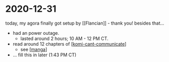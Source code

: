 # 2020-12-31

today, my agora finally got setup by [[Flancian]] - thank you! besides that...

- had an power outage.
  - lasted around 2 hours; 10 AM - 12 PM CT.
- read around 12 chapters of [[komi-cant-communicate]]
  - see [[manga]]
- ... fill this in later (1:43 PM CT)

[//begin]: # "Autogenerated link references for markdown compatibility"
[komi-cant-communicate]: komi-cant-communicate.md "komi-cant-communicate"
[manga]: manga.md "manga"
[//end]: # "Autogenerated link references"